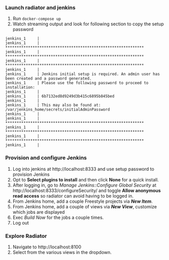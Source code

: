 ### Launch radiator and jenkins
1. Run `docker-compose up`
2. Watch streaming output and look for following section to copy the setup password

``` 
jenkins_1     | 
jenkins_1     | *************************************************************
jenkins_1     | *************************************************************
jenkins_1     | *************************************************************
jenkins_1     | 
jenkins_1     | Jenkins initial setup is required. An admin user has been created and a password generated.
jenkins_1     | Please use the following password to proceed to installation:
jenkins_1     | 
jenkins_1     | 6b7132ed8d9249d3b415c6895b845bed
jenkins_1     | 
jenkins_1     | This may also be found at: /var/jenkins_home/secrets/initialAdminPassword
jenkins_1     | 
jenkins_1     | *************************************************************
jenkins_1     | *************************************************************
jenkins_1     | *************************************************************
jenkins_1     | 
```

### Provision and configure Jenkins
1. Log into jenkins at http://localhost:8333 and use setup password to provision Jenkins
2. Opt to **Select plugins to install** and then click **None** for a quick install.
3. After logging in, go to *Manage Jenkins::Configure Global Security* at http://localhost:8333/configureSecurity/ and toggle **Allow anonymous read access** so radiator can avoid having to be logged in.
4. From Jenkins home, add a couple Freestyle projects via ***New Item***.
5. From Jenkins home, add a couple of views via ***New View***, customize which jobs are displayed
6. Exec *Build Now* for the jobs a couple times.
5. Log out

### Explore Radiator
1. Navigate to http://localhost:8100
2. Select from the various views in the dropdown.
